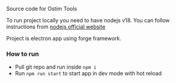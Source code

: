 Source code for Ostim Tools

To run project locally you need to have nodejs v18. You can follow instructions from [nodejs official website](https://nodejs.org/en/download)

Project is electron app using forge framework.

### How to run

- Pull git repo and run inside `npm i`
- Run `npm run start` to start app in dev mode with hot reload